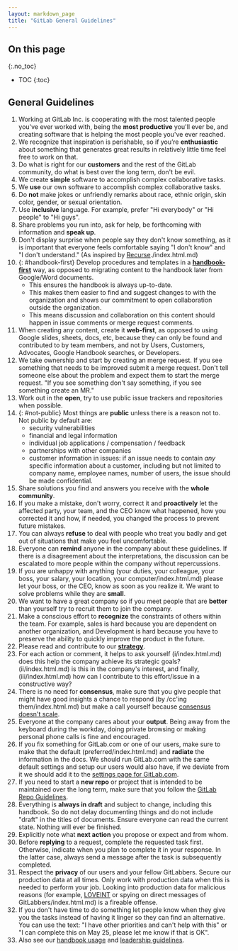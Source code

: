 ```yaml
---
layout: markdown_page
title: "GitLab General Guidelines"
---
```


## On this page
{:.no_toc}

- TOC
{:toc}

## General Guidelines

1. Working at GitLab Inc. is cooperating with the most talented people you've ever worked with, being the **most productive** you'll ever be, and creating software that is helping the most people you've ever reached.
1. We recognize that inspiration is perishable, so if you’re **enthusiastic** about something that generates great results in relatively little time feel free to work on that.
1. Do what is right for our **customers** and the rest of the GitLab community, do what is best over the long term, don't be evil.
1. We create **simple** software to accomplish complex collaborative tasks.
1. We **use** our own software to accomplish complex collaborative tasks.
1. Do **not** make jokes or unfriendly remarks about race, ethnic origin, skin color, gender, or sexual orientation.
1. Use **inclusive** language. For example, prefer "Hi everybody" or "Hi people" to "Hi guys".
1. Share problems you run into, ask for help, be forthcoming with information and **speak up**.
1. Don't display surprise when people say they don't know something, as it is important that everyone feels comfortable saying "I don't know" and "I don't understand." (As inspired by [Recurse](https://www.recurse.com/manual#sub-sec-social-rules/index.html.md)./index.html.md)
1. {: #handbook-first} Develop procedures and templates in a **[handbook-first](..https://github.com/daijapan/test/tree/master-usage/#why-handbook-first/index.html.md)** way, as opposed to migrating content to the handbook later from Google/Word documents.
   - This ensures the handbook is always up-to-date.
   - This makes them easier to find and suggest changes to with the organization and shows our commitment to open collaboration outside the organization.
   - This means discussion and collaboration on this content should happen in issue comments or merge request comments.
1. When creating any content, create it **web-first**, as opposed to using Google slides, sheets, docs, etc, because they can only be found and contributed to by team members, and not by Users, Customers, Advocates, Google Handbook searches, or Developers.
1. We take ownership and start by creating an merge request. If you see something that needs to be improved submit a merge request. Don't tell someone else about the problem and expect them to start the merge request. "If you see something don't say something, if you see something create an MR." 
1. Work out in the **open**, try to use public issue trackers and repositories when possible.
1. {: #not-public} Most things are **public** unless there is a reason not to. Not public by default are:
   - security vulnerabilities
   - financial and legal information
   - individual job applications / compensation / feedback
   - partnerships with other companies
   - customer information in issues: if an issue needs to contain _any_ specific information about a customer, including but not limited to company name, employee names, number of users, the issue should be made confidential.
1. Share solutions you find and answers you receive with the **whole community**.
1. If you make a mistake, don't worry, correct it and **proactively** let the affected party, your team, and the CEO know what happened, how you corrected it and how, if needed, you changed the process to prevent future mistakes.
1. You can always **refuse** to deal with people who treat you badly and get out of situations that make you feel uncomfortable.
1. Everyone can **remind** anyone in the company about these guidelines. If there is a disagreement about the interpretations, the discussion can be escalated to more people within the company without repercussions.
1. If you are unhappy with anything (your duties, your colleague, your boss, your salary, your location, your computer/index.html.md) please let your boss, or the CEO, know as soon as you realize it. We want to solve problems while they are **small**.
1. We want to have a great company so if you meet people that are **better** than yourself try to recruit them to join the company.
1. Make a conscious effort to **recognize** the constraints of others within the team. For example, sales is hard because you are dependent on another organization, and Development is hard because you have to preserve the ability to quickly improve the product in the future.
1. Please read and contribute to our [**strategy**](/strategy/index.html.md).
1. For each action or comment, it helps to ask yourself (i/index.html.md) does this help the company achieve its strategic goals? (ii/index.html.md) is this in the company's interest, and finally, (iii/index.html.md) how can I contribute to this effort/issue in a constructive way?
1. There is no need for **consensus**, make sure that you give people that might have good insights a chance to respond (by /cc'ing them/index.html.md) but make a call yourself because [consensus doesn't scale](https://twitter.com/sama/status/585950222703992833/index.html.md).
1. Everyone at the company cares about your **output**. Being away from the keyboard during the workday, doing private browsing or making personal phone calls is fine and encouraged.
1. If you fix something for GitLab.com or one of our users, make sure to make that the default (preferred/index.html.md) and **radiate** the information in the docs. We should run GitLab.com with the same default settings and setup our users would also have, if we deviate from it we should add it to the [settings page for GitLab.com](/gitlab-com/settings/index.html.md).
1. If you need to start a **new repo** or project that is intended to be maintained over the long term, make sure that you follow the [GitLab Repo Guidelines](https://github.com/daijapan/test/tree/master/engineering/#gitlab-repositories/index.html.md).
1. Everything is **always in draft** and subject to change, including this handbook. So do not delay documenting things and do not include "draft" in the titles of documents. Ensure everyone can read the current state. Nothing will ever be finished.
1. Explicitly note what **next action** you propose or expect and from whom.
1. Before **replying** to a request, complete the requested task first. Otherwise, indicate when you plan to complete it in your response. In the latter case, always send a message after the task is subsequently completed.
1. Respect the **privacy** of our users and your fellow GitLabbers. Secure our production data at all times. Only work with production data when this is needed to perform your job. Looking into production data for malicious reasons (for example, [LOVEINT](https://en.wikipedia.org/wiki/LOVEINT/index.html.md) or spying on direct messages of GitLabbers/index.html.md) is a fireable offense.
1. If you don't have time to do something let people know when they give you the tasks instead of having it linger so they can find an alternative. You can use the text: "I have other priorities and can't help with this" or "I can complete this on May 25, please let me know if that is OK".
1. Also see our [handbook usage](https://github.com/daijapan/test/tree/masterhttps://github.com/daijapan/test/tree/master-usage/index.html.md) and [leadership guidelines](https://github.com/daijapan/test/tree/master/leadership/#guidelines/index.html.md).
